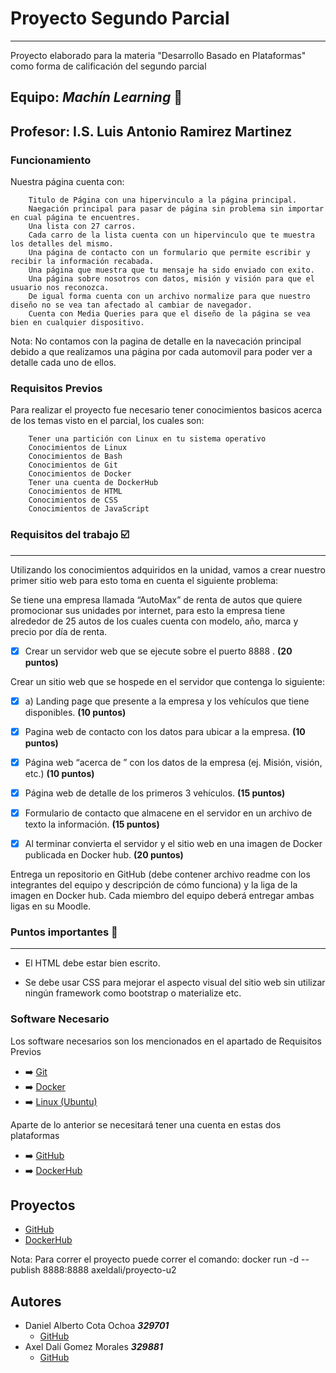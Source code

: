 # Proyecto Segundo Parcial
***
Proyecto elaborado para la materia "Desarrollo Basado en Plataformas" como forma de calificación del segundo parcial

## Equipo: ***Machín Learning*** :floppy_disk:

## Profesor: I.S. Luis Antonio Ramirez Martinez

### Funcionamiento

Nuestra página cuenta con:

```
    Titulo de Página con una hipervinculo a la página principal.
    Naegación principal para pasar de página sin problema sin importar en cual página te encuentres.
    Una lista con 27 carros.
    Cada carro de la lista cuenta con un hipervinculo que te muestra los detalles del mismo.
    Una página de contacto con un formulario que permite escribir y recibir la información recabada.
    Una página que muestra que tu mensaje ha sido enviado con exito.
    Una página sobre nosotros con datos, misión y visión para que el usuario nos reconozca.
    De igual forma cuenta con un archivo normalize para que nuestro diseño no se vea tan afectado al cambiar de navegador.
    Cuenta con Media Queries para que el diseño de la página se vea bien en cualquier dispositivo.
```

Nota: No contamos con la pagina de detalle en la navecación principal debido a que realizamos una página por cada automovil para poder ver a detalle cada uno de ellos.

### Requisitos Previos

Para realizar el proyecto fue necesario tener conocimientos basicos acerca de los temas visto en el parcial, los cuales son:

```
    Tener una partición con Linux en tu sistema operativo
    Conocimientos de Linux
    Conocimientos de Bash
    Conocimientos de Git
    Conocimientos de Docker
    Tener una cuenta de DockerHub
    Conocimientos de HTML
    Conocimientos de CSS
    Conocimientos de JavaScript
```

### Requisitos del trabajo :ballot_box_with_check:
***
Utilizando los conocimientos adquiridos en la unidad, vamos a crear nuestro primer sitio web para esto toma en cuenta el siguiente problema:

Se tiene una empresa llamada “AutoMax” de renta de autos que quiere promocionar sus unidades por internet, para esto la empresa tiene alrededor de 25 autos de los cuales cuenta con modelo, año, marca y precio por día de renta.

- [x] Crear un servidor web que se ejecute sobre el puerto 8888 . **(20 puntos)**

Crear un sitio web que se hospede en el servidor que contenga lo siguiente:

- [x] a) Landing page que presente a la empresa y los vehículos que tiene disponibles. **(10 puntos)**

- [x] Pagina web de contacto con los datos para ubicar a la empresa. **(10 puntos)**

- [x] Página web “acerca de ” con los datos de la empresa (ej. Misión, visión, etc.)  **(10 puntos)**

- [x] Página web de detalle de los primeros 3 vehículos.  **(15 puntos)**

- [x] Formulario de contacto que almacene en el servidor en un archivo de texto la información. **(15 puntos)**

- [x] Al terminar convierta el servidor y el sitio web en una imagen de Docker publicada en Docker hub. **(20 puntos)**

Entrega un repositorio en GitHub (debe contener archivo readme con los integrantes del equipo y descripción de cómo funciona) y la liga de la imagen en Docker hub. Cada miembro del equipo deberá entregar ambas ligas en su Moodle.

### Puntos importantes :speech_balloon:
***
- El HTML debe estar bien escrito.

- Se debe usar CSS para mejorar el aspecto visual del sitio web sin utilizar ningún framework como bootstrap o materialize etc.


### Software Necesario

Los software necesarios son los mencionados en el apartado de Requisitos Previos


- :arrow_right: [Git](https://git-scm.com/)
- :arrow_right: [Docker](https://www.docker.com/)
- :arrow_right: [Linux (Ubuntu)](https://ubuntu.com/)

Aparte de lo anterior se necesitará tener una cuenta en estas dos plataformas

- :arrow_right: [GitHub](https://github.com/)
- :arrow_right: [DockerHub](https://hub.docker.com/)

## Proyectos

- [GitHub](https://github.com/DanielCota07/Proyecto-U2)
- [DockerHub](https://hub.docker.com/repository/docker/axeldali/proyecto-u2)

Nota: Para correr el proyecto puede correr el comando: docker run -d --publish 8888:8888 axeldali/proyecto-u2 


## Autores

- Daniel Alberto Cota Ochoa     ***329701***
    - [GitHub](https://github.com/DanielCota07)
- Axel Dalí Gomez Morales       ***329881***
    - [GitHub](https://github.com/AxlDali)
